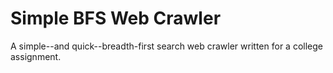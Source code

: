 # Simple BFS Web Crawler

A simple--and quick--breadth-first search web crawler written for a college assignment.
